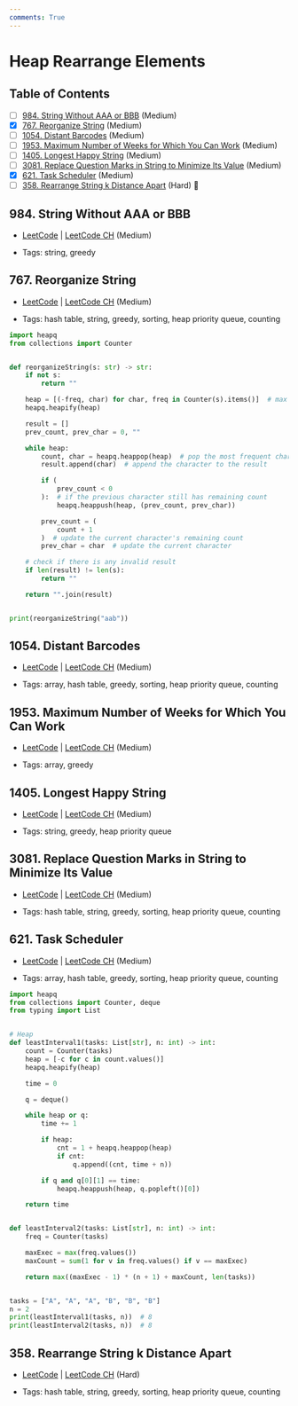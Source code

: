 ```yaml
---
comments: True
---
```


# Heap Rearrange Elements

## Table of Contents

- [ ] [984. String Without AAA or BBB](https://leetcode.cn/problems/string-without-aaa-or-bbb/) (Medium)
- [x] [767. Reorganize String](https://leetcode.cn/problems/reorganize-string/) (Medium)
- [ ] [1054. Distant Barcodes](https://leetcode.cn/problems/distant-barcodes/) (Medium)
- [ ] [1953. Maximum Number of Weeks for Which You Can Work](https://leetcode.cn/problems/maximum-number-of-weeks-for-which-you-can-work/) (Medium)
- [ ] [1405. Longest Happy String](https://leetcode.cn/problems/longest-happy-string/) (Medium)
- [ ] [3081. Replace Question Marks in String to Minimize Its Value](https://leetcode.cn/problems/replace-question-marks-in-string-to-minimize-its-value/) (Medium)
- [x] [621. Task Scheduler](https://leetcode.cn/problems/task-scheduler/) (Medium)
- [ ] [358. Rearrange String k Distance Apart](https://leetcode.cn/problems/rearrange-string-k-distance-apart/) (Hard) 👑

## 984. String Without AAA or BBB

-   [LeetCode](https://leetcode.com/problems/string-without-aaa-or-bbb/) | [LeetCode CH](https://leetcode.cn/problems/string-without-aaa-or-bbb/) (Medium)

-   Tags: string, greedy
## 767. Reorganize String

-   [LeetCode](https://leetcode.com/problems/reorganize-string/) | [LeetCode CH](https://leetcode.cn/problems/reorganize-string/) (Medium)

-   Tags: hash table, string, greedy, sorting, heap priority queue, counting
```python title="767. Reorganize String - Python Solution"
import heapq
from collections import Counter


def reorganizeString(s: str) -> str:
    if not s:
        return ""

    heap = [(-freq, char) for char, freq in Counter(s).items()]  # max heap
    heapq.heapify(heap)

    result = []
    prev_count, prev_char = 0, ""

    while heap:
        count, char = heapq.heappop(heap)  # pop the most frequent character
        result.append(char)  # append the character to the result

        if (
            prev_count < 0
        ):  # if the previous character still has remaining count
            heapq.heappush(heap, (prev_count, prev_char))

        prev_count = (
            count + 1
        )  # update the current character's remaining count
        prev_char = char  # update the current character

    # check if there is any invalid result
    if len(result) != len(s):
        return ""

    return "".join(result)


print(reorganizeString("aab"))

```

## 1054. Distant Barcodes

-   [LeetCode](https://leetcode.com/problems/distant-barcodes/) | [LeetCode CH](https://leetcode.cn/problems/distant-barcodes/) (Medium)

-   Tags: array, hash table, greedy, sorting, heap priority queue, counting
## 1953. Maximum Number of Weeks for Which You Can Work

-   [LeetCode](https://leetcode.com/problems/maximum-number-of-weeks-for-which-you-can-work/) | [LeetCode CH](https://leetcode.cn/problems/maximum-number-of-weeks-for-which-you-can-work/) (Medium)

-   Tags: array, greedy
## 1405. Longest Happy String

-   [LeetCode](https://leetcode.com/problems/longest-happy-string/) | [LeetCode CH](https://leetcode.cn/problems/longest-happy-string/) (Medium)

-   Tags: string, greedy, heap priority queue
## 3081. Replace Question Marks in String to Minimize Its Value

-   [LeetCode](https://leetcode.com/problems/replace-question-marks-in-string-to-minimize-its-value/) | [LeetCode CH](https://leetcode.cn/problems/replace-question-marks-in-string-to-minimize-its-value/) (Medium)

-   Tags: hash table, string, greedy, sorting, heap priority queue, counting
## 621. Task Scheduler

-   [LeetCode](https://leetcode.com/problems/task-scheduler/) | [LeetCode CH](https://leetcode.cn/problems/task-scheduler/) (Medium)

-   Tags: array, hash table, greedy, sorting, heap priority queue, counting
```python title="621. Task Scheduler - Python Solution"
import heapq
from collections import Counter, deque
from typing import List


# Heap
def leastInterval1(tasks: List[str], n: int) -> int:
    count = Counter(tasks)
    heap = [-c for c in count.values()]
    heapq.heapify(heap)

    time = 0

    q = deque()

    while heap or q:
        time += 1

        if heap:
            cnt = 1 + heapq.heappop(heap)
            if cnt:
                q.append((cnt, time + n))

        if q and q[0][1] == time:
            heapq.heappush(heap, q.popleft()[0])

    return time


def leastInterval2(tasks: List[str], n: int) -> int:
    freq = Counter(tasks)

    maxExec = max(freq.values())
    maxCount = sum(1 for v in freq.values() if v == maxExec)

    return max((maxExec - 1) * (n + 1) + maxCount, len(tasks))


tasks = ["A", "A", "A", "B", "B", "B"]
n = 2
print(leastInterval1(tasks, n))  # 8
print(leastInterval2(tasks, n))  # 8

```

## 358. Rearrange String k Distance Apart

-   [LeetCode](https://leetcode.com/problems/rearrange-string-k-distance-apart/) | [LeetCode CH](https://leetcode.cn/problems/rearrange-string-k-distance-apart/) (Hard)

-   Tags: hash table, string, greedy, sorting, heap priority queue, counting
